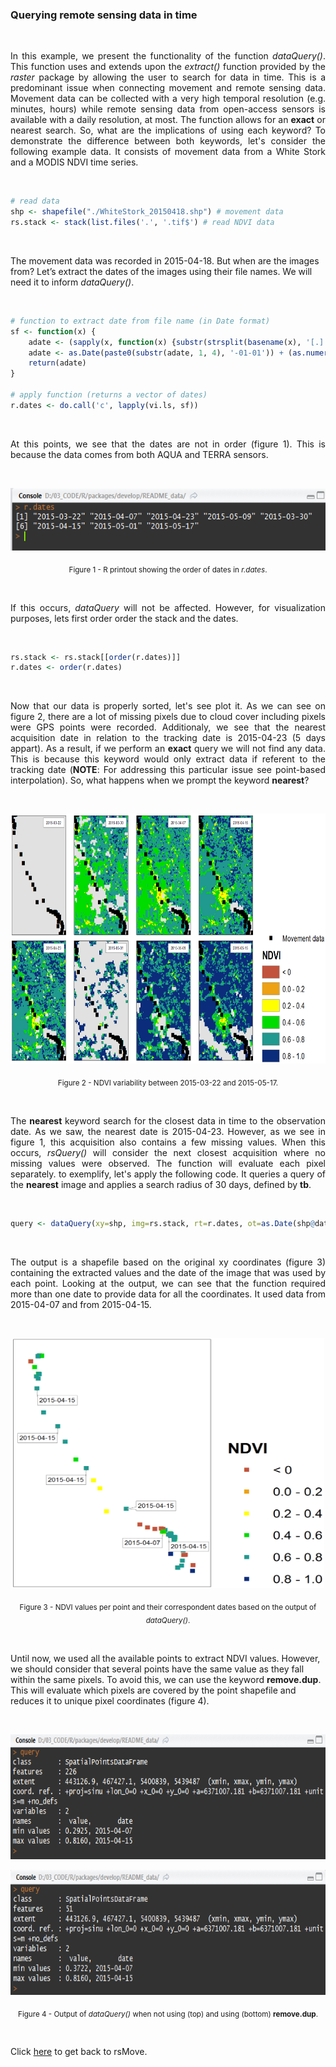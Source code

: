 ### Querying remote sensing data in time

<br>

<p align="justify">
In this example, we present the functionality of the function <i>dataQuery()</i>. This function uses and extends upon the <i>extract()</i> function provided by the <i>raster</i> package by allowing the user to search for data in time. This is a predominant issue when connecting movement and remote sensing data. Movement data can be collected with a very high temporal resolution (e.g. minutes, hours) while remote sensing data from open-access sensors is available with a daily resolution, at most. The function allows for an <b>exact</b> or </b>nearest</b> search. So, what are the implications of using each keyword? To demonstrate the difference between both keywords, let's consider the following example data. It consists of movement data from a White Stork and a MODIS NDVI time series.
</p> 

<br>

```R
# read data
shp <- shapefile("./WhiteStork_20150418.shp") # movement data
rs.stack <- stack(list.files('.', '.tif$') # read NDVI data
```

<br>

The movement data was recorded in 2015-04-18. But when are the images from? Let’s extract the dates of the images using their file names. We will need it to inform <i>dataQuery()</i>.

<br>

```R
# function to extract date from file name (in Date format)
sf <- function(x) {
    adate <- (sapply(x, function(x) {substr(strsplit(basename(x), '[.]')[[1]][2], 2, 9)})) # aq. date (1)
    adate <- as.Date(paste0(substr(adate, 1, 4), '-01-01')) + (as.numeric(substr(adate, 5, 8))-1) # aq. date (2)
    return(adate)
}

# apply function (returns a vector of dates)
r.dates <- do.call('c', lapply(vi.ls, sf))
```

<br>

<p align="justify">
At this points, we see that the dates are not in order (figure 1). This is because the data comes from both AQUA and TERRA sensors.
</p>

<br>

<p align="center"><img width="605" height="100" src="https://github.com/RRemelgado/README_data/blob/master/rsMove/Figure-2_example-4.png"></p>


<p align="center"><sub>Figure 1 - R printout showing the order of dates in <i>r.dates</i>.</sub></p>

<br>

<p align="justify">
If this occurs, <i>dataQuery</i> will not be affected. However, for visualization purposes, lets first order order the stack and the dates.
</p> 

<br>

```R
rs.stack <- rs.stack[[order(r.dates)]]
r.dates <- order(r.dates)
```

<br>

<p align="justify">
Now that our data is properly sorted, let's see plot it. As we can see on figure 2, there are a lot of missing pixels due to cloud cover including pixels were GPS points were recorded. Additionaly, we see that the nearest acquisition date in relation to the tracking date is 2015-04-23 (5 days appart). As a result, if we perform an <b>exact</b> query we will not find any data. This is because this keyword would only extract data if referent to the tracking date (<b>NOTE</b>: For addressing this particular issue see point-based interpolation). So, what happens when we prompt the keyword <b>nearest</b>?
</p> 

<br>

<p align="center"><img width="800" height="400" src="https://github.com/RRemelgado/README_data/blob/master/rsMove/Figure-1_Example-4.png"></p>

<p align="center"><sub>Figure 2 - NDVI variability between 2015-03-22 and 2015-05-17.</sub></p>

<br>

<p align="justify">
The <b>nearest</b> keyword search for the closest data in time to the observation date. As we saw, the nearest date is 2015-04-23. However, as we see in figure 1, this acquisition also contains a few missing values. When this occurs, <i>rsQuery()</i> will consider the next closest acquisition where no missing values were observed. The function will evaluate each pixel separately. to exemplify, let's apply the following code. It queries a query of the <b>nearest</b> image and applies a search radius of 30 days, defined by <b>tb</b>.
</p> 

<br>

```R
query <- dataQuery(xy=shp, img=rs.stack, rt=r.dates, ot=as.Date(shp@data$timestamp), tb=30, type='nearest)
```

<br>

<p align="justify">
The output is a shapefile based on the original xy coordinates (figure 3) containing the extracted values and the date of the image that was used by each point. Looking at the output, we can see that the function required more than one date to provide data for all the coordinates. It used data from 2015-04-07 and from 2015-04-15.
</p> 

<br>

<p align="center"><img width="500" height="400" src="https://github.com/RRemelgado/README_data/blob/master/rsMove/Figure-5_example-4.png"></p>

<p align="center"><sub>Figure 3 - NDVI values per point and their correspondent dates based on the output of <i>dataQuery()</i>.</sub></p>

<br>

Until now, we used all the available points to extract NDVI values. However, we should consider that several points have the same value as they fall within the same pixels. To avoid this, we can use the keyword <b>remove.dup</b>. This will evaluate which pixels are covered by the point shapefile and reduces it to unique pixel coordinates (figure 4).

<br>

<p align="center"><img width="800" height="200" src="https://github.com/RRemelgado/README_data/blob/master/rsMove/Figure-3_example-4.png"></p>

<p align="center"><img width="800" height="200" src="https://github.com/RRemelgado/README_data/blob/master/rsMove/Figure-4_example-4.png"></p>

<p align="center"><sub>Figure 4 - Output of <i>dataQuery()</i> when not using (top) and using (bottom) <b>remove.dup</b>.</sub></p>

<br>

Click  <a href="https://github.com/RRemelgado/rsMove/">here</a> to get back to rsMove.

<br>
